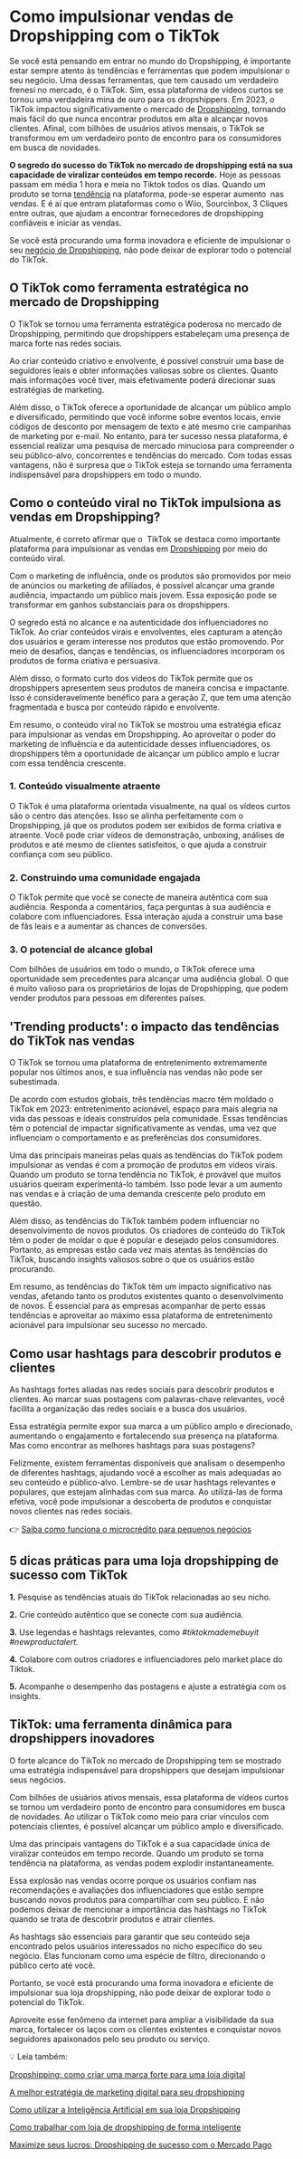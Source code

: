 # Como impulsionar vendas de Dropshipping com o TikTok

Se você está pensando em entrar no mundo do Dropshipping, é importante estar sempre atento às tendências e ferramentas que podem impulsionar o seu negócio. Uma dessas ferramentas, que tem causado um verdadeiro frenesi no mercado, é o TikTok. Sim, essa plataforma de vídeos curtos se tornou uma verdadeira mina de ouro para os dropshippers.
Em 2023, o TikTok impactou significativamente o mercado de [Dropshipping](https://meubolso.mercadopago.com.br/conheca-estrategias-de-venda-por-dropshipping), tornando mais fácil do que nunca encontrar produtos em alta e alcançar novos clientes. Afinal, com bilhões de usuários ativos mensais, o TikTok se transformou em um verdadeiro ponto de encontro para os consumidores em busca de novidades.

**O segredo do sucesso do TikTok no mercado de dropshipping está na sua capacidade de viralizar conteúdos em tempo recorde.** Hoje as pessoas passam em média 1 hora e meia no Tiktok todos os dias. Quando um produto se torna [tendência](https://meubolso.mercadopago.com.br/tendencias-e-oportunidades-de-nichos-mercado-de-dropshipping) na plataforma, pode-se esperar aumento  nas vendas. E é aí que entram plataformas como o Wiio, Sourcinbox, 3 Cliques entre outras, que ajudam a encontrar fornecedores de dropshipping confiáveis e iniciar as vendas.

Se você está procurando uma forma inovadora e eficiente de impulsionar o seu [negócio de Dropshipping](https://meubolso.mercadopago.com.br/9-dicas-de-como-comecar-um-dropshipping-de-sucesso/), não pode deixar de explorar todo o potencial do TikTok.

## O TikTok como ferramenta estratégica no mercado de Dropshipping

O TikTok se tornou uma ferramenta estratégica poderosa no mercado de Dropshipping, permitindo que dropshippers estabeleçam uma presença de marca forte nas redes sociais.

Ao criar conteúdo criativo e envolvente, é possível construir uma base de seguidores leais e obter informações valiosas sobre os clientes. Quanto mais informações você tiver, mais efetivamente poderá direcionar suas estratégias de marketing.

Além disso, o TikTok oferece a oportunidade de alcançar um público amplo e diversificado, permitindo que você informe sobre eventos locais, envie códigos de desconto por mensagem de texto e até mesmo crie campanhas de marketing por e-mail. No entanto, para ter sucesso nessa plataforma, é essencial realizar uma pesquisa de mercado minuciosa para compreender o seu público-alvo, concorrentes e tendências do mercado. Com todas essas vantagens, não é surpresa que o TikTok esteja se tornando uma ferramenta indispensável para dropshippers em todo o mundo.

## Como o conteúdo viral no TikTok impulsiona as vendas em Dropshipping?

Atualmente, é correto afirmar que o  TikTok se destaca como importante plataforma para impulsionar as vendas em [Dropshipping](https://meubolso.mercadopago.com.br/entenda-como-funciona-o-dropshipping-nacional) por meio do conteúdo viral.

Com o marketing de influência, onde os produtos são promovidos por meio de anúncios ou marketing de afiliados, é possível alcançar uma grande audiência, impactando um público mais jovem. Essa exposição pode se transformar em ganhos substanciais para os dropshippers.

O segredo está no alcance e na autenticidade dos influenciadores no TikTok. Ao criar conteúdos virais e envolventes, eles capturam a atenção dos usuários e geram interesse nos produtos que estão promovendo. Por meio de desafios, danças e tendências, os influenciadores incorporam os produtos de forma criativa e persuasiva.

Além disso, o formato curto dos vídeos do TikTok permite que os dropshippers apresentem seus produtos de maneira concisa e impactante. Isso é consideravelmente benéfico para a geração Z, que tem uma atenção fragmentada e busca por conteúdo rápido e envolvente.

Em resumo, o conteúdo viral no TikTok se mostrou uma estratégia eficaz para impulsionar as vendas em Dropshipping. Ao aproveitar o poder do marketing de influência e da autenticidade desses influenciadores, os dropshippers têm a oportunidade de alcançar um público amplo e lucrar com essa tendência crescente.

### 1. Conteúdo visualmente atraente

O TikTok é uma plataforma orientada visualmente, na qual os vídeos curtos são o centro das atenções. Isso se alinha perfeitamente com o Dropshipping, já que os produtos podem ser exibidos de forma criativa e atraente. Você pode criar vídeos de demonstração, unboxing, análises de produtos e até mesmo de clientes satisfeitos, o que ajuda a construir confiança com seu público.

### 2. Construindo uma comunidade engajada

O TikTok permite que você se conecte de maneira autêntica com sua audiência. Responda a comentários, faça perguntas à sua audiência e colabore com influenciadores. Essa interação ajuda a construir uma base de fãs leais e a aumentar as chances de conversões.

### 3. O potencial de alcance global

Com bilhões de usuários em todo o mundo, o TikTok oferece uma oportunidade sem precedentes para alcançar uma audiência global. O que é muito valioso para os proprietários de lojas de Dropshipping, que podem vender produtos para pessoas em diferentes países.

## 'Trending products': o impacto das tendências do TikTok nas vendas

O TikTok se tornou uma plataforma de entretenimento extremamente popular nos últimos anos, e sua influência nas vendas não pode ser subestimada.

De acordo com estudos globais, três tendências macro têm moldado o TikTok em 2023: entretenimento acionável, espaço para mais alegria na vida das pessoas e ideais construídos pela comunidade. Essas tendências têm o potencial de impactar significativamente as vendas, uma vez que influenciam o comportamento e as preferências dos consumidores.

Uma das principais maneiras pelas quais as tendências do TikTok podem impulsionar as vendas é com a promoção de produtos em vídeos virais. Quando um produto se torna tendência no TikTok, é provável que muitos usuários queiram experimentá-lo também. Isso pode levar a um aumento nas vendas e à criação de uma demanda crescente pelo produto em questão.

Além disso, as tendências do TikTok também podem influenciar no desenvolvimento de novos produtos. Os criadores de conteúdo do TikTok têm o poder de moldar o que é popular e desejado pelos consumidores. Portanto, as empresas estão cada vez mais atentas às tendências do TikTok, buscando insights valiosos sobre o que os usuários estão procurando.

Em resumo, as tendências do TikTok têm um impacto significativo nas vendas, afetando tanto os produtos existentes quanto o desenvolvimento de novos. É essencial para as empresas acompanhar de perto essas tendências e aproveitar ao máximo essa plataforma de entretenimento acionável para impulsionar seu sucesso no mercado.

## Como usar hashtags para descobrir produtos e clientes

As hashtags fortes aliadas nas redes sociais para descobrir produtos e clientes. Ao marcar suas postagens com palavras-chave relevantes, você facilita a organização das redes sociais e a busca dos usuários.

Essa estratégia permite expor sua marca a um público amplo e direcionado, aumentando o engajamento e fortalecendo sua presença na plataforma. Mas como encontrar as melhores hashtags para suas postagens?

Felizmente, existem ferramentas disponíveis que analisam o desempenho de diferentes hashtags, ajudando você a escolher as mais adequadas ao seu conteúdo e público-alvo. Lembre-se de usar hashtags relevantes e populares, que estejam alinhadas com sua marca. Ao utilizá-las de forma efetiva, você pode impulsionar a descoberta de produtos e conquistar novos clientes nas redes sociais.

👉 [Saiba como funciona o microcrédito para pequenos negócios](https://meubolso.mercadopago.com.br/microcredito-gestao-financeira-seu-negocio)

## 5 dicas práticas para uma loja dropshipping de sucesso com TikTok

**1.** Pesquise as tendências atuais do TikTok relacionadas ao seu nicho.

**2.** Crie conteúdo autêntico que se conecte com sua audiência.

**3.** Use legendas e hashtags relevantes, como *#tiktokmademebuyit #newproductalert.* 

**4.** Colabore com outros criadores e influenciadores pelo market place do Tiktok.

**5.** Acompanhe o desempenho das postagens e ajuste a estratégia com os insights. 

## TikTok: uma ferramenta dinâmica para dropshippers inovadores

O forte alcance do TikTok no mercado de Dropshipping tem se mostrado uma estratégia indispensável para dropshippers que desejam impulsionar seus negócios.

Com bilhões de usuários ativos mensais, essa plataforma de vídeos curtos se tornou um verdadeiro ponto de encontro para consumidores em busca de novidades. Ao utilizar o TikTok como meio para criar vínculos com potenciais clientes, é possível alcançar um público amplo e diversificado.

Uma das principais vantagens do TikTok é a sua capacidade única de viralizar conteúdos em tempo recorde. Quando um produto se torna tendência na plataforma, as vendas podem explodir instantaneamente.

Essa explosão nas vendas ocorre porque os usuários confiam nas recomendações e avaliações dos influenciadores que estão sempre buscando novos produtos para compartilhar com seu público. E não podemos deixar de mencionar a importância das hashtags no TikTok quando se trata de descobrir produtos e atrair clientes.

As hashtags são essenciais para garantir que seu conteúdo seja encontrado pelos usuários interessados ​​no nicho específico do seu negócio. Elas funcionam como uma espécie de filtro, direcionando o público certo até você.

Portanto, se você está procurando uma forma inovadora e eficiente de impulsionar sua loja dropshipping, não pode deixar de explorar todo o potencial do TikTok.

Aproveite esse fenômeno da internet para ampliar a visibilidade da sua marca, fortalecer os laços com os clientes existentes e conquistar novos seguidores apaixonados pelo seu produto ou serviço.

💡 Leia também:

[Dropshipping: como criar uma marca forte para uma loja digital](https://meubolso.mercadopago.com.br/dropshipping-como-criar-uma-marca-forte-para-uma-loja-digital)

[A melhor estratégia de marketing digital para seu dropshipping](https://meubolso.mercadopago.com.br/a-melhor-estrategia-de-marketing-digital-para-seu-dropshipping)

[Como utilizar a Inteligência Artificial em sua loja Dropshipping](https://meubolso.mercadopago.com.br/como-utilizar-a-inteligencia-artificial-em-sua-loja-dropshipping)

[Como trabalhar com loja de dropshipping de forma inteligente](https://meubolso.mercadopago.com.br/como-trabalhar-com-loja-de-dropshipping-de-forma-inteligente)

[Maximize seus lucros: Dropshipping de sucesso com o Mercado Pago](https://meubolso.mercadopago.com.br/aumentar-as-vendas-com-dropshipping-mercado-pago)